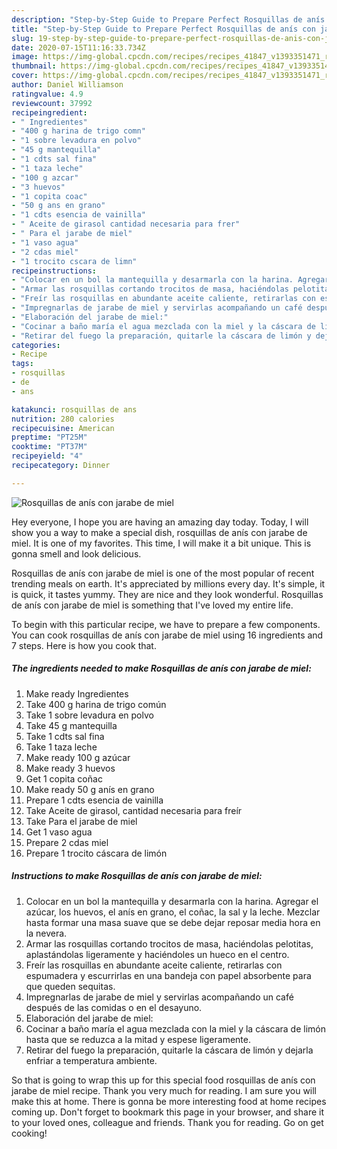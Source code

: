 ```yaml
---
description: "Step-by-Step Guide to Prepare Perfect Rosquillas de anís con jarabe de miel"
title: "Step-by-Step Guide to Prepare Perfect Rosquillas de anís con jarabe de miel"
slug: 19-step-by-step-guide-to-prepare-perfect-rosquillas-de-anis-con-jarabe-de-miel
date: 2020-07-15T11:16:33.734Z
image: https://img-global.cpcdn.com/recipes/recipes_41847_v1393351471_receta_foto_00041847/751x532cq70/rosquillas-de-anis-con-jarabe-de-miel-foto-principal.jpg
thumbnail: https://img-global.cpcdn.com/recipes/recipes_41847_v1393351471_receta_foto_00041847/751x532cq70/rosquillas-de-anis-con-jarabe-de-miel-foto-principal.jpg
cover: https://img-global.cpcdn.com/recipes/recipes_41847_v1393351471_receta_foto_00041847/751x532cq70/rosquillas-de-anis-con-jarabe-de-miel-foto-principal.jpg
author: Daniel Williamson
ratingvalue: 4.9
reviewcount: 37992
recipeingredient:
- " Ingredientes"
- "400 g harina de trigo comn"
- "1 sobre levadura en polvo"
- "45 g mantequilla"
- "1 cdts sal fina"
- "1 taza leche"
- "100 g azcar"
- "3 huevos"
- "1 copita coac"
- "50 g ans en grano"
- "1 cdts esencia de vainilla"
- " Aceite de girasol cantidad necesaria para frer"
- " Para el jarabe de miel"
- "1 vaso agua"
- "2 cdas miel"
- "1 trocito cscara de limn"
recipeinstructions:
- "Colocar en un bol la mantequilla y desarmarla con la harina. Agregar el azúcar, los huevos, el anís en grano, el coñac, la sal y la leche. Mezclar hasta formar una masa suave que se debe dejar reposar media hora en la nevera."
- "Armar las rosquillas cortando trocitos de masa, haciéndolas pelotitas, aplastándolas ligeramente y haciéndoles un hueco en el centro."
- "Freír las rosquillas en abundante aceite caliente, retirarlas con espumadera y escurrirlas en una bandeja con papel absorbente para que queden sequitas."
- "Impregnarlas de jarabe de miel y servirlas acompañando un café después de las comidas o en el desayuno."
- "Elaboración del jarabe de miel:"
- "Cocinar a baño maría el agua mezclada con la miel y la cáscara de limón hasta que se reduzca a la mitad y espese ligeramente."
- "Retirar del fuego la preparación, quitarle la cáscara de limón y dejarla enfriar a temperatura ambiente."
categories:
- Recipe
tags:
- rosquillas
- de
- ans

katakunci: rosquillas de ans 
nutrition: 280 calories
recipecuisine: American
preptime: "PT25M"
cooktime: "PT37M"
recipeyield: "4"
recipecategory: Dinner

---
```



![Rosquillas de anís con jarabe de miel](https://img-global.cpcdn.com/recipes/recipes_41847_v1393351471_receta_foto_00041847/751x532cq70/rosquillas-de-anis-con-jarabe-de-miel-foto-principal.jpg)

Hey everyone, I hope you are having an amazing day today. Today, I will show you a way to make a special dish, rosquillas de anís con jarabe de miel. It is one of my favorites. This time, I will make it a bit unique. This is gonna smell and look delicious.



Rosquillas de anís con jarabe de miel is one of the most popular of recent trending meals on earth. It's appreciated by millions every day. It's simple, it is quick, it tastes yummy. They are nice and they look wonderful. Rosquillas de anís con jarabe de miel is something that I've loved my entire life.


To begin with this particular recipe, we have to prepare a few components. You can cook rosquillas de anís con jarabe de miel using 16 ingredients and 7 steps. Here is how you cook that.

<!--inarticleads1-->

##### The ingredients needed to make Rosquillas de anís con jarabe de miel:

1. Make ready  Ingredientes
1. Take 400 g harina de trigo común
1. Take 1 sobre levadura en polvo
1. Take 45 g mantequilla
1. Take 1 cdts sal fina
1. Take 1 taza leche
1. Make ready 100 g azúcar
1. Make ready 3 huevos
1. Get 1 copita coñac
1. Make ready 50 g anís en grano
1. Prepare 1 cdts esencia de vainilla
1. Take  Aceite de girasol, cantidad necesaria para freír
1. Take  Para el jarabe de miel
1. Get 1 vaso agua
1. Prepare 2 cdas miel
1. Prepare 1 trocito cáscara de limón




<!--inarticleads2-->

##### Instructions to make Rosquillas de anís con jarabe de miel:

1. Colocar en un bol la mantequilla y desarmarla con la harina. Agregar el azúcar, los huevos, el anís en grano, el coñac, la sal y la leche. Mezclar hasta formar una masa suave que se debe dejar reposar media hora en la nevera.
1. Armar las rosquillas cortando trocitos de masa, haciéndolas pelotitas, aplastándolas ligeramente y haciéndoles un hueco en el centro.
1. Freír las rosquillas en abundante aceite caliente, retirarlas con espumadera y escurrirlas en una bandeja con papel absorbente para que queden sequitas.
1. Impregnarlas de jarabe de miel y servirlas acompañando un café después de las comidas o en el desayuno.
1. Elaboración del jarabe de miel:
1. Cocinar a baño maría el agua mezclada con la miel y la cáscara de limón hasta que se reduzca a la mitad y espese ligeramente.
1. Retirar del fuego la preparación, quitarle la cáscara de limón y dejarla enfriar a temperatura ambiente.




So that is going to wrap this up for this special food rosquillas de anís con jarabe de miel recipe. Thank you very much for reading. I am sure you will make this at home. There is gonna be more interesting food at home recipes coming up. Don't forget to bookmark this page in your browser, and share it to your loved ones, colleague and friends. Thank you for reading. Go on get cooking!
